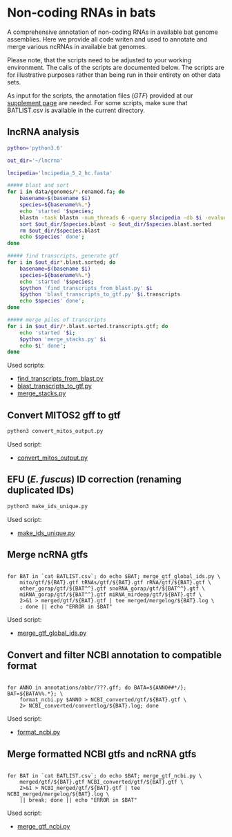 # Non-coding RNAs in bats

A comprehensive annotation of non-coding RNAs in available bat genome assemblies.
Here we provide all code writen and used to annotate and merge various ncRNAs in available bat genomes.

Please note, that the scripts need to be adjusted to your working environment.
The calls of the scripts are documented below. The scripts are for illustrative
purposes rather than being run in their entirety on other data sets. 

As input for the scripts, the annotation files (_GTF_) provided at our [supplement page](https://www.rna.uni-jena.de/supplements/bats) are needed.
For some scripts, make sure that BATLIST.csv is available in the current directory.

## lncRNA analysis

```bash
python='python3.6'

out_dir='~/lncrna'

lncipedia='lncipedia_5_2_hc.fasta'

##### blast and sort
for i in data/genomes/*.renamed.fa; do
    basename=$(basename $i)
    species=${basename%%.*}
    echo 'started '$species;
    blastn -task blastn -num_threads 6 -query $lncipedia -db $i -evalue 1e-10 -outfmt "6 qseqid sseqid pident length mismatch gapopen qstart qend qlen sstart send evalue bitscore slen" > $out_dir/$species.blast
    sort $out_dir/$species.blast -o $out_dir/$species.blast.sorted
    rm $out_dir/$species.blast
    echo $species' done';
done

##### find transcripts, generate gtf
for i in $out_dir*.blast.sorted; do
    basename=$(basename $i)
    species=${basename%%.*}
    echo 'started '$species;
    $python 'find_transcripts_from_blast.py' $i
    $python 'blast_transcripts_to_gtf.py' $i.transcripts
    echo $species' done';
done

##### merge piles of transcripts
for i in $out_dir/*.blast.sorted.transcripts.gtf; do
    echo 'started '$i;
    $python 'merge_stacks.py' $i
    echo $i' done';
done
```

Used scripts:
* [find_transcripts_from_blast.py](/home/ji57pog/Projects/mh_bats_ncrna_annotation/find_transcripts_from_blast.py)
* [blast_transcripts_to_gtf.py](/home/ji57pog/Projects/mh_bats_ncrna_annotation/blast_transcripts_to_gtf.py)
* [merge_stacks.py](/home/ji57pog/Projects/mh_bats_ncrna_annotation/merge_stacks.py)

## Convert MITOS2 gff to gtf

```bash
python3 convert_mitos_output.py
```

Used script:
* [convert_mitos_output.py](/home/ji57pog/Projects/mh_bats_ncrna_annotation/convert_mitos_output.py)

## EFU (_E. fuscus_) ID correction (renaming duplicated IDs)

```bash
python3 make_ids_unique.py
```

Used script:
* [make_ids_unique.py](/home/ji57pog/Projects/mh_bats_ncrna_annotation/util/make_ids_unique.py)

## Merge ncRNA gtfs

````mkdir -p merged/gtf merged/mergelog

for BAT in `cat BATLIST.csv`; do echo $BAT; merge_gtf_global_ids.py \
    mito/gtf/${BAT}.gtf tRNAs/gtf/${BAT}.gtf rRNA/gtf/${BAT}.gtf \
    other_gorap/gtf/${BAT^^}.gtf snoRNA_gorap/gtf/${BAT^^}.gtf \
    miRNA_gorap/gtf/${BAT^^}.gtf miRNA_mirdeep/gtf/${BAT}.gtf \
    2>&1 > merged/gtf/${BAT}.gtf | tee merged/mergelog/${BAT}.log \
    ; done || echo "ERROR in $BAT"
````

Used script:
* [merge_gtf_global_ids.py]()

## Convert and filter NCBI annotation to compatible format

````mkdir -p NCBI_converted/gtf NCBI_converted/convertlog

for ANNO in annotations/abbr/???.gff; do BATA=${ANNO##*/}; BAT=${BATA%%.*}; \
    format_ncbi.py $ANNO > NCBI_converted/gtf/${BAT}.gtf \
    2> NCBI_converted/convertlog/${BAT}.log; done
````

Used script:
* [format_ncbi.py]()

## Merge formatted NCBI gtfs and ncRNA gtfs

````mkdir -p NCBI_merged/gtf NCBI_merged/mergelog

for BAT in `cat BATLIST.csv`; do echo $BAT; merge_gtf_ncbi.py \
    merged/gtf/${BAT}.gtf NCBI_converted/gtf/${BAT}.gtf \
    2>&1 > NCBI_merged/gtf/${BAT}.gtf | tee NCBI_merged/mergelog/${BAT}.log \
    || break; done || echo "ERROR in $BAT"
````

Used script:
* [merge_gtf_ncbi.py]()